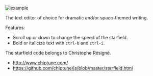 ![example](http://i.imgur.com/I5yGmTb.png)

The text editor of choice for dramatic and/or space-themed writing.

Features:
* Scroll up or down to change the speed of the starfield.
* Bold or italicize text with ```ctrl-b``` and ```ctrl-i```.

The starfield code belongs to Christophe Résigné.
* http://www.chiptune.com/ 
* https://github.com/chiptune/js/blob/master/starfield.html
